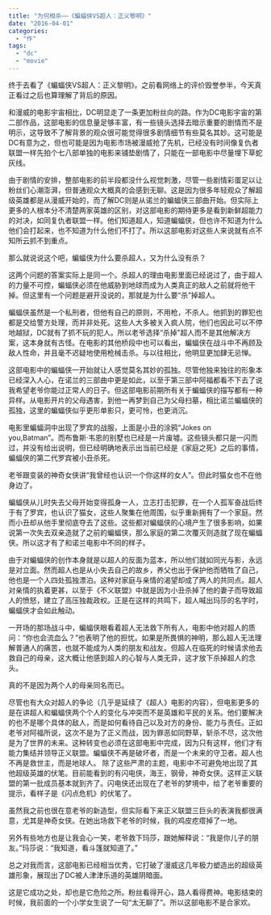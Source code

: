 ```yaml
---
title: "为何相杀——《蝙蝠侠VS超人：正义黎明》"
date: "2016-04-01"
categories: 
  - "作"
tags: 
  - "dc"
  - "movie"
---
```



终于去看了《蝙蝠侠VS超人：正义黎明》。之前看网络上的评价毁誉参半，今天真正看过之后也算理解了背后的原因。

和漫威的电影宇宙相比，DC明显走了一条更加粉丝向的路。作为DC电影宇宙的第二部作品，这部电影的信息量足够丰富，有一些镜头选择去暗示重要的剧情而不是明示，这导致不了解背景的观众很可能觉得很多剧情细节有些莫名其妙。这可能是DC有意为之，但也可能是因为电影市场被漫威抢了先机，已经没有时间像复仇者联盟一样先拍个七八部单独的电影来铺垫剧情了，只能在一部电影中尽量埋下草蛇灰线。

由于剧情的安排，整部电影的前半段都没什么视觉刺激，尽管一些剧情彩蛋足以让粉丝们心潮澎湃，但普通观众大概真的会感到无聊。这是因为很多年轻观众了解超级英雄都是从漫威开始的，而了解DC则是从诺兰的蝙蝠侠三部曲开始。但实际上更多的人根本分不清楚两家英雄的区别，对这部电影的期待更多是看到新鲜超能力的对决，如同复仇者联盟一样。他们知道超人，知道蝙蝠侠，但也许不知道为什么他们会打起来，也不知道为什么他们不打了。所以这部电影对这些人来说就有点不知所云抓不到重点。

那么就说说这个吧，蝙蝠侠为什么要杀超人，又为什么没有杀？

这两个问题的答案实际上是同一个。杀超人的理由电影里面已经说过了，由于超人的力量不可控，蝙蝠侠必须在他威胁到地球而成为人类真正的敌人之前就将他干掉。但这里有一个问题是避开没说的，那就是为什么要“杀”掉超人。

蝙蝠侠虽然是一个私刑者，但他有自己的原则，不用枪，不杀人。他抓到的罪犯也都是交给警方处理，而并非处死。这些人大多被关入疯人院，他们也因此可以不停地越狱，DC就有了抓不玩的犯人。所以老爷选择“杀掉”超人而不是其他解决方案，这本身就有古怪。在电影的其他桥段中也可以看出，蝙蝠侠在战斗中不再顾及敌人性命，并且毫不迟疑地使用枪械击杀。与以往相比，他明显更加肆无忌惮。

这部电影中的蝙蝠侠一开始就让人感觉莫名其妙的孤独。尽管他独来独往的形象本已经深入人心，在诺兰的三部曲中更是如此，以至于第三部中阿福都看不下去了说我希望老爷你能过正常人的日子。但这部电影前期所有关于蝙蝠侠的描写都有一种异样。从电影开片的父母遇害，到他一再梦到自己为父母扫墓，相比诺兰蝙蝠侠的孤独，这里的蝙蝠侠似乎更形单影只，更可怜，也更消沉。

电影里蝙蝠洞中出现了罗宾的战服，上面是小丑的涂鸦“Jokes on you,Batman”。而布鲁斯·韦恩的别墅也已经是一片废墟。这些镜头都只是一闪而过，并没有给出说明，但已经明确地表示出当前已经是《家庭之死》之后的事情，蝙蝠侠的第二代罗宾被小丑杀死。

老爷跟变装的神奇女侠讲“我曾经也认识一个你这样的女人”。但此时猫女也不在他身边了。

蝙蝠侠从儿时失去父母开始变得孤身一人，立志打击犯罪，在一个人孤军奋战后终于有了罗宾，也认识了猫女，这些人聚集在他周围，似乎重新拥有了一个家庭。然而小丑却从他手里彻底夺去了这些。这些都对蝙蝠侠的心境产生了很多影响，如果说第一次失去双亲造就了之前的蝙蝠侠，那么家庭的第二次覆灭则造就了现在蝙蝠侠。所以这才有了和诺兰电影中不同的样子。

由于对蝙蝠侠的创作本身就是以超人的反面为蓝本，所以他们就如同光与影，永远是对立面。然而超人也是从小失去自己的故乡，养父也出于保护他而牺牲了自己，他也是一个人四处孤独漂泊。这种对家庭与亲情的渴望却成了两人的共同点。超人对亲情的执着更甚，以至于《不义联盟》中就是因为小丑杀掉了他的妻子而导致超人的愤怒，建立了高压独裁政权。正是在这样的共鸣下，超人喊出玛莎的名字时，蝙蝠侠才会如此触动。

一开场的那场战斗中，蝙蝠侠眼看着超人无法救下所有人，电影中他对超人的质问：“你也会流血么？”也表明了他的担忧。如果是所畏惧的神明，那么超人无法理解普通人的痛苦，也就不能成为人类的朋友和战友。但超人在临死的时候请求他去救自己的母亲，这大概让他感到超人的心智与人类无异，这才放下杀掉超人的念头。

真的不是因为两个人的母亲同名而已。

尽管也有大众对超人的争论（几乎是延续了《超人》电影的内容），但电影更多的是在讲超人和蝙蝠侠两个个人的变化与冲突而不是英雄和平民的关系。他们要解决的也不是哪个具体的敌人，而是如何看待自己以及对方的身份、能力与责任。正如老爷对阿福所说，这次不是为了正义而战，因为罪恶如同野草，斩杀不尽，这次他是为了世界的未来。这种转变也必须在这部电影中完成，因为只有这样，他们才有能力集结并领导正义联盟。蝙蝠侠不再是破坏者，而是一个未来的守卫者。超人也不再是救世主，而是地球人。 除了这些严肃的主题，电影中不可避免地出现了其他超级英雄的伏笔。目前能看到的有闪电侠，海王，钢骨，神奇女侠。这样正义联盟的第一批成员基本就到齐了。闪电侠还出现在了老爷的梦境中，给了老爷重要的提示，看样子是《闪点危机》的伏笔了。

虽然我之前也很在意老爷的新造型，但实际看下来正义联盟三巨头的表演我都很满意，尤其是神奇女侠。在她出场救下老爷的时候，我的鸡皮疙瘩掉了一地。

另外有些地方也是让我会心一笑，老爷救下玛莎，跟她解释说：“我是你儿子的朋友。”玛莎说：“我知道，看斗篷就知道了。”

总之对我而言，这部电影已经相当优秀，它打破了漫威这几年极力塑造出的超级英雄形象，展现出了DC被人津津乐道的英雄阴暗面。

这是它成功之处，却也是它危险之所。粉丝看得开心，路人看得费神。电影结束的时候，我前面的一个小学女生说了一句“太无聊了”。所以这部电影不是合家欢。
